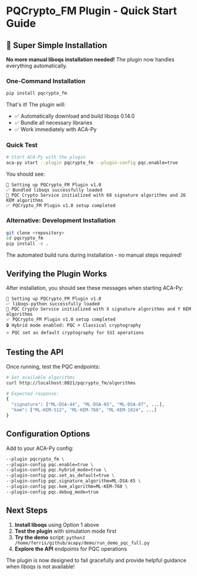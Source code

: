 # PQCrypto_FM Plugin - Quick Start Guide

## 🚀 Super Simple Installation

**No more manual liboqs installation needed!** The plugin now handles everything automatically.

### One-Command Installation

```bash
pip install pqcrypto_fm
```

That's it! The plugin will:
- ✅ Automatically download and build liboqs 0.14.0
- ✅ Bundle all necessary libraries
- ✅ Work immediately with ACA-Py

### Quick Test

```bash
# Start ACA-Py with the plugin
aca-py start --plugin pqcrypto_fm --plugin-config pqc.enable=true
```

You should see:
```
🚀 Setting up PQCrypto_FM Plugin v1.0
✅ Bundled liboqs successfully loaded
🔧 PQC Crypto Service initialized with 68 signature algorithms and 26 KEM algorithms
✅ PQCrypto_FM Plugin v1.0 setup completed
```

### Alternative: Development Installation

```bash
git clone <repository>
cd pqcrypto_fm
pip install -e .
```

The automated build runs during installation - no manual steps required!

## Verifying the Plugin Works

After installation, you should see these messages when starting ACA-Py:

```
🚀 Setting up PQCrypto_FM Plugin v1.0
✅ liboqs-python successfully loaded
🔧 PQC Crypto Service initialized with X signature algorithms and Y KEM algorithms
✅ PQCrypto_FM Plugin v1.0 setup completed
🔒 Hybrid mode enabled: PQC + Classical cryptography
⭐ PQC set as default cryptography for SSI operations
```

## Testing the API

Once running, test the PQC endpoints:

```bash
# Get available algorithms
curl http://localhost:8021/pqcrypto_fm/algorithms

# Expected response:
{
  "signature": ["ML-DSA-44", "ML-DSA-65", "ML-DSA-87", ...],
  "kem": ["ML-KEM-512", "ML-KEM-768", "ML-KEM-1024", ...]
}
```

## Configuration Options

Add to your ACA-Py config:

```bash
--plugin pqcrypto_fm \
--plugin-config pqc.enable=true \
--plugin-config pqc.hybrid_mode=true \
--plugin-config pqc.set_as_default=true \
--plugin-config pqc.signature_algorithm=ML-DSA-65 \
--plugin-config pqc.kem_algorithm=ML-KEM-768 \
--plugin-config pqc.debug_mode=true
```

## Next Steps

1. **Install liboqs** using Option 1 above
2. **Test the plugin** with simulation mode first
3. **Try the demo** script: `python3 /home/ferris/github/acapy/demo/run_demo_pqc_full.py`
4. **Explore the API** endpoints for PQC operations

The plugin is now designed to fail gracefully and provide helpful guidance when liboqs is not available!